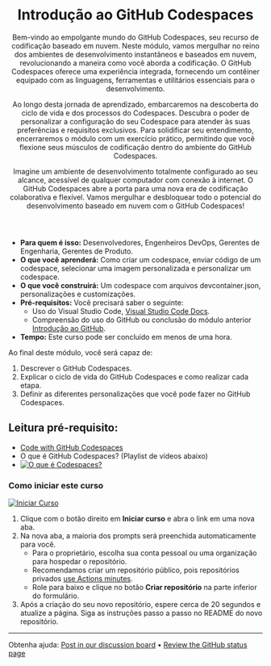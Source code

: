<header>

# Introdução ao GitHub Codespaces

Bem-vindo ao empolgante mundo do GitHub Codespaces, seu recurso de codificação baseado em nuvem. Neste módulo, vamos mergulhar no reino dos ambientes de desenvolvimento instantâneos e baseados em nuvem, revolucionando a maneira como você aborda a codificação. O GitHub Codespaces oferece uma experiência integrada, fornecendo um contêiner equipado com as linguagens, ferramentas e utilitários essenciais para o desenvolvimento.

Ao longo desta jornada de aprendizado, embarcaremos na descoberta do ciclo de vida e dos processos do Codespaces. Descubra o poder de personalizar a configuração do seu Codespace para atender às suas preferências e requisitos exclusivos. Para solidificar seu entendimento, encerraremos o módulo com um exercício prático, permitindo que você flexione seus músculos de codificação dentro do ambiente do GitHub Codespaces.

Imagine um ambiente de desenvolvimento totalmente configurado ao seu alcance, acessível de qualquer computador com conexão à internet. O GitHub Codespaces abre a porta para uma nova era de codificação colaborativa e flexível. Vamos mergulhar e desbloquear todo o potencial do desenvolvimento baseado em nuvem com o GitHub Codespaces!

</header>

- **Para quem é isso:** Desenvolvedores, Engenheiros DevOps, Gerentes de Engenharia, Gerentes de Produto.
- **O que você aprenderá:** Como criar um codespace, enviar código de um codespace, selecionar uma imagem personalizada e personalizar um codespace.
- **O que você construirá:** Um codespace com arquivos devcontainer.json, personalizações e customizações.
- **Pré-requisitos:** Você precisará saber o seguinte:
  - Uso do Visual Studio Code, [Visual Studio Code Docs](https://code.visualstudio.com/docs).
  - Compreensão do uso do GitHub ou conclusão do módulo anterior [Introdução ao GitHub](https://github.com/WirelessLife/Mastering-GitHub-Copilot-for-Paired-Programming/blob/main/01-Introduction-to-GitHub/README.md?WT.mc_id=academic-113596-abartolo).
- **Tempo:** Este curso pode ser concluído em menos de uma hora.

Ao final deste módulo, você será capaz de:

1. Descrever o GitHub Codespaces.
2. Explicar o ciclo de vida do GitHub Codespaces e como realizar cada etapa.
3. Definir as diferentes personalizações que você pode fazer no GitHub Codespaces.


## Leitura pré-requisito: 

- [Code with GitHub Codespaces](https://learn.microsoft.com/training/modules/code-with-github-codespaces/?WT.mc_id=academic-113596-abartolo)
- O que é GitHub Codespaces? (Playlist de vídeos abaixo)
- [![O que é Codespaces?](https://img.youtube.com/vi/ozuDPmcC1io/0.jpg)](https://www.youtube.com/watch?v=ozuDPmcC1io&list=PLmsFUfdnGr3wTl-NCblzcrEv2lFSX975-)



### Como iniciar este curso

<!-- For start course, run in JavaScript:
'https://github.com/new?' + new URLSearchParams({
  template_owner: 'skills',
  template_name: 'code-with-codespaces',
  owner: '@me',
  name: 'skills-code-with-codespaces',
  description: 'My clone repository',
  visibility: 'public',
}).toString()
-->

[![Iniciar Curso](https://user-images.githubusercontent.com/1221423/235727646-4a590299-ffe5-480d-8cd5-8194ea184546.svg)](https://github.com/new?template_owner=skills&template_name=code-with-codespaces&owner=%40me&name=skills-code-with-codespaces&description=My+clone+repository&visibility=public)

1. Clique com o botão direito em **Iniciar curso** e abra o link em uma nova aba.
2. Na nova aba, a maioria dos prompts será preenchida automaticamente para você.
   - Para o proprietário, escolha sua conta pessoal ou uma organização para hospedar o repositório.
   - Recomendamos criar um repositório público, pois repositórios privados [use Actions minutes](https://docs.github.com/en/billing/managing-billing-for-github-actions/about-billing-for-github-actions?WT.mc_id=academic-113596-abartolo).
   - Role para baixo e clique no botão **Criar repositório** na parte inferior do formulário.
3. Após a criação do seu novo repositório, espere cerca de 20 segundos e atualize a página. Siga as instruções passo a passo no README do novo repositório.

<footer>

<!--
  <<< Author notes: Footer >>>
  Add a link to get support, GitHub status page, code of conduct, license link.
-->

---

Obtenha ajuda: [Post in our discussion board](https://github.com/orgs/skills/discussions/categories/introduction-to-github) &bull; [Review the GitHub status page](https://www.githubstatus.com/)
